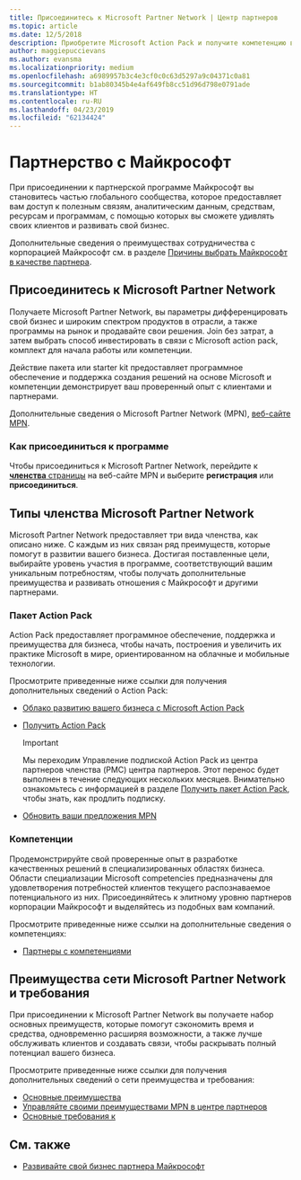 ```yaml
---
title: Присоединитесь к Microsoft Partner Network | Центр партнеров
ms.topic: article
ms.date: 12/5/2018
description: Приобретите Microsoft Action Pack и получите компетенцию в Центре партнеров
author: maggiepuccievans
ms.author: evansma
ms.localizationpriority: medium
ms.openlocfilehash: a6989957b3c4e3cf0c0c63d5297a9c04371c0a81
ms.sourcegitcommit: b1ab80345b4e4af649fb8cc51d96d798e0791ade
ms.translationtype: HT
ms.contentlocale: ru-RU
ms.lasthandoff: 04/23/2019
ms.locfileid: "62134424"
---
```

<!-- Note from Maggie on Dec 5, 2018: I can no longer tell what purpose this article serves. I'm going to redirect it to the mpn-overview.md topic and move the relevant information there. In the interim, I've copied and pasted the content from the MPN overview topic into this one in case anyone out there has it bookmarked.
-->

# <a name="partner-with-microsoft"></a>Партнерство с Майкрософт

При присоединении к партнерской программе Майкрософт вы становитесь частью глобального сообщества, которое предоставляет вам доступ к полезным связям, аналитическим данным, средствам, ресурсам и программам, с помощью которых вы сможете удивлять своих клиентов и развивать свой бизнес.

Дополнительные сведения о преимуществах сотрудничества с корпорацией Майкрософт см. в разделе [Причины выбрать Майкрософт в качестве партнера](https://partner.microsoft.com/business-opportunities/why-microsoft). 

## <a name="join-the-microsoft-partner-network"></a>Присоединитесь к Microsoft Partner Network

<!-- 12/5/18 The content below was copied and pasted directly from the Membership page of the MPN site (https://partner.microsoft.com/en-us/membership)-->

Получаете Microsoft Partner Network, вы параметры дифференцировать свой бизнес и широким спектром продуктов в отрасли, а также программы на рынок и продавайте свои решения. Join без затрат, а затем выбрать способ инвестировать в связи с Microsoft action pack, комплект для начала работы или компетенции.

Действие пакета или starter kit предоставляет программное обеспечение и поддержка создания решений на основе Microsoft и компетенции демонстрирует ваш проверенный опыт с клиентами и партнерами.

Дополнительные сведения о Microsoft Partner Network (MPN), [веб-сайте MPN](https://partner.microsoft.com/commercial).

### <a name="how-to-join"></a>Как присоединиться к программе

Чтобы присоединиться к Microsoft Partner Network, перейдите к [ **членства** страницы](https://partner.microsoft.com/membership) на веб-сайте MPN и выберите **регистрация** или **присоединиться**.

## <a name="microsoft-partner-network-membership-types"></a>Типы членства Microsoft Partner Network

<!-- 12/5/18 The content below was copied and pasted directly from the Membership pages of the MPN site (https://partner.microsoft.com/en-us/membership)-->

Microsoft Partner Network предоставляет три вида членства, как описано ниже. С каждым из них связан ряд преимуществ, которые помогут в развитии вашего бизнеса. Достигая поставленные цели, выбирайте уровень участия в программе, соответствующий вашим уникальным потребностям, чтобы получать дополнительные преимущества и развивать отношения с Майкрософт и другими партнерами.

### <a name="action-pack"></a>Пакет Action Pack

Action Pack предоставляет программное обеспечение, поддержка и преимущества для бизнеса, чтобы начать, построения и увеличить их практике Microsoft в мире, ориентированном на облачные и мобильные технологии. 

Просмотрите приведенные ниже ссылки для получения дополнительных сведений о Action Pack:

- [Облако развитию вашего бизнеса с Microsoft Action Pack](https://partner.microsoft.com/membership/action-pack)
- [Получить Action Pack](mpn-get-action-pack.md)
  
    >[!IMPORTANT]
    >Мы переходим Управление подпиской Action Pack из центра партнеров членства (PMC) центра партнеров. Этот перенос будет выполнен в течение следующих нескольких месяцев. Внимательно ознакомьтесь с информацией в разделе [Получить пакет Action Pack](mpn-get-action-pack.md), чтобы знать, как продлить подписку.  

- [Обновить ваши предложения MPN](renew-mpn-offers.md)

### <a name="competencies"></a>Компетенции

Продемонстрируйте свой проверенные опыт в разработке качественных решений в специализированных областях бизнеса. Области специализации Microsoft competencies предназначены для удовлетворения потребностей клиентов текущего распознаваемое потенциального из них. Присоединяйтесь к элитному уровню партнеров корпорации Майкрософт и выделяйтесь из подобных вам компаний.

Просмотрите приведенные ниже ссылки на дополнительные сведения о компетенциях:

- [Партнеры с компетенциями](https://partner.microsoft.com/membership/competencies)

## <a name="microsoft-partner-network-benefits-and-requirements"></a>Преимущества сети Microsoft Partner Network и требования

При присоединении к Microsoft Partner Network вы получаете набор основных преимуществ, которые помогут сэкономить время и средства, одновременно расширяя возможности, а также лучше обслуживать клиентов и создавать связи, чтобы раскрывать полный потенциал вашего бизнеса.

Просмотрите приведенные ниже ссылки для получения дополнительных сведений о сети преимущества и требования:

- [Основные преимущества](https://partner.microsoft.com/en-us/membership/core-benefits#simple-tab-content-1)
- [Управляйте своими преимуществами MPN в центре партнеров](manage-your-partner-network-benefits.md)
- [Основные требования к](https://partner.microsoft.com/en-us/membership/core-benefits#simple-tab-content-2)

## <a name="see-also"></a>См. также
- [Развивайте свой бизнес партнера Майкрософт](grow-your-business.md)

